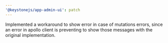 ```yaml
---
'@keystonejs/app-admin-ui': patch
---
```


Implemented a workaround to show error in case of mutations errors, since an error in apollo client is preventing to show those messages with the original implementation.
